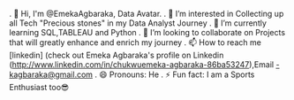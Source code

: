 . 👋 Hi, I'm @EmekaAgbaraka, Data Avatar. 
. 👀 I’m interested in Collecting up all Tech "Precious stones" in my Data Analyst Journey
. 🌱 I’m currently learning SQL,TABLEAU and Python
. 💞️ I’m looking to collaborate on Projects that will greatly enhance and enrich my journey
. 📫 How to reach me [linkedin] (check out Emeka Agbaraka's profile on Linkedin (http://www.linkedin.com/in/chukwuemeka-agbaraka-86ba53247),Email -kagbaraka@gmail.com
. 😄 Pronouns: He
. ⚡ Fun fact: I am a Sports Enthusiast too😎
